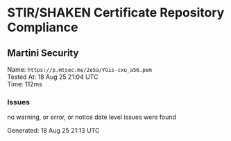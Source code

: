 # STIR/SHAKEN Certificate Repository Compliance

## Martini Security

Name: `https://p.mtsec.me/2e5a/YGis-cxu_a56.pem`\
Tested At: 18 Aug 25 21:04 UTC\
Time: 112ms

### Issues

no warning, or error, or notice date level issues were found

Generated: 18 Aug 25 21:13 UTC
